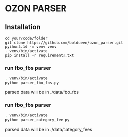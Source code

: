 # OZON PARSER

## Installation

```bash=
cd your/code/folder
git clone https://github.com/boldueen/ozon_parser.git
python3.10 -m venv venv
. venv/bin/activate
pip install -r requirements.txt
```

### run fbo_fbs parser

```bash
. venv/bin/activate
python parser_fbo_fbs.py
```

parsed data will be in ./data/fbo_fbs

### run fbo_fbs parser

```bash
. venv/bin/activate
python parser_category_fee.py
```

parsed data will be in ./data/category_fees
